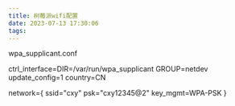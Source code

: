 ```yaml
---
title: 树莓派wifi配置
date: 2023-07-13 17:30:06
tags:
---
```


wpa_supplicant.conf

<!-- more -->

ctrl_interface=DIR=/var/run/wpa_supplicant GROUP=netdev
update_config=1
country=CN

network={
	ssid="cxy"
	psk="cxy12345@2"
	key_mgmt=WPA-PSK
}

